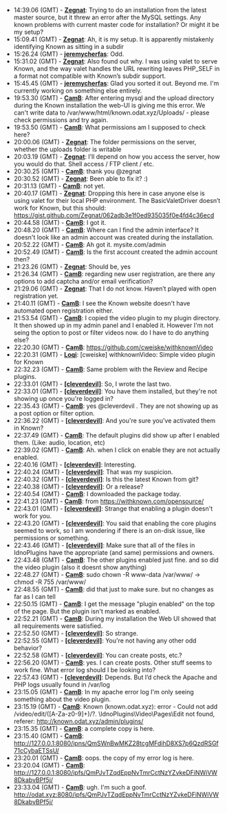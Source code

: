 * <a id="14:39.06">14:39.06 (GMT)</a> - __[Zegnat](https://github.com/Zegnat)__: Trying to do an installation from the latest master source, but it threw an error after the MySQL settings. Any known problems with current master code for installation? Or might it be my setup?
* <a id="15:09.41">15:09.41 (GMT)</a> - __[Zegnat](https://github.com/Zegnat)__: Ah, it is my setup. It is apparently mistakenly identifying Known as sitting in a subdir
* <a id="15:26.24">15:26.24 (GMT)</a> - __[jeremycherfas](https://github.com/jeremycherfas)__: Odd.
* <a id="15:31.02">15:31.02 (GMT)</a> - __[Zegnat](https://github.com/Zegnat)__: Also found out why. I was using valet to serve Known, and the way valet handles the URL rewriting leaves PHP_SELF in a format not compatible with Known’s subdir support.
* <a id="15:45.45">15:45.45 (GMT)</a> - __[jeremycherfas](https://github.com/jeremycherfas)__: Glad you sorted it out. Beyond me. I'm currently working on something else entirely.
* <a id="19:53.30">19:53.30 (GMT)</a> - __[CamB](https://github.com/CamB)__: After entering mysql and the upload directory during the Known installation the web-UI is giving me this error. We can't write data to /var/www/html/known.odat.xyz/Uploads/ - please check permissions and try again.
* <a id="19:53.50">19:53.50 (GMT)</a> - __[CamB](https://github.com/CamB)__: What permissions am I supposed to check here?
* <a id="20:00.06">20:00.06 (GMT)</a> - __[Zegnat](https://github.com/Zegnat)__: The folder permissions on the server, whether the uploads folder is writable
* <a id="20:03.19">20:03.19 (GMT)</a> - __[Zegnat](https://github.com/Zegnat)__: I’ll depend on how you access the server, how you would do that. Shell access / FTP client / etc.
* <a id="20:30.25">20:30.25 (GMT)</a> - __[CamB](https://github.com/CamB)__: thank you @zegnat
* <a id="20:30.52">20:30.52 (GMT)</a> - __[Zegnat](https://github.com/Zegnat)__: Been able to fix it? :)
* <a id="20:31.13">20:31.13 (GMT)</a> - __[CamB](https://github.com/CamB)__: not yet.
* <a id="20:40.17">20:40.17 (GMT)</a> - __[Zegnat](https://github.com/Zegnat)__: Dropping this here in case anyone else is using valet for their local PHP environment. The BasicValetDriver doesn’t work for Known, but this should: https://gist.github.com/Zegnat/062adb3e1f0ed935035f0e4fd4c36ecd
* <a id="20:44.58">20:44.58 (GMT)</a> - __[CamB](https://github.com/CamB)__: I got it.
* <a id="20:48.20">20:48.20 (GMT)</a> - __[CamB](https://github.com/CamB)__: Where can I find the admin interface? It doesn't look like an admin account was created during the installation.
* <a id="20:52.22">20:52.22 (GMT)</a> - __[CamB](https://github.com/CamB)__: Ah got it. mysite.com/admin
* <a id="20:52.49">20:52.49 (GMT)</a> - __[CamB](https://github.com/CamB)__: Is the first account created the admin account then?
* <a id="21:23.26">21:23.26 (GMT)</a> - __[Zegnat](https://github.com/Zegnat)__: Should be, yes
* <a id="21:26.34">21:26.34 (GMT)</a> - __[CamB](https://github.com/CamB)__: regarding new user registration, are there any options to add captcha and/or email verification?
* <a id="21:29.06">21:29.06 (GMT)</a> - __[Zegnat](https://github.com/Zegnat)__: That I do not know. Haven’t played with open registration yet.
* <a id="21:40.11">21:40.11 (GMT)</a> - __[CamB](https://github.com/CamB)__: I see the Known website doesn't have automated open registration either.
* <a id="21:53.54">21:53.54 (GMT)</a> - __[CamB](https://github.com/CamB)__: I copied the video plugin to my plugin directory. It then showed up in my admin panel and I enabled it. However I'm not seing the option to post or filter videos now. do I have to do anything else?
* <a id="22:20.30">22:20.30 (GMT)</a> - __[CamB](https://github.com/CamB)__: https://github.com/cweiske/withknownVideo
* <a id="22:20.31">22:20.31 (GMT)</a> - __[Loqi](https://github.com/Loqi)__: [cweiske] withknownVideo: Simple video plugin for Known
* <a id="22:32.23">22:32.23 (GMT)</a> - __[CamB](https://github.com/CamB)__: Same problem with the Review and Recipe plugins.
* <a id="22:33.01">22:33.01 (GMT)</a> - __[[cleverdevil]](https://github.com/[cleverdevil])__: So, I wrote the last two.
* <a id="22:33.01">22:33.01 (GMT)</a> - __[[cleverdevil]](https://github.com/[cleverdevil])__: You have them installed, but they're not showing up once you're logged in?
* <a id="22:35.43">22:35.43 (GMT)</a> - __[CamB](https://github.com/CamB)__: yes @cleverdevil . They are not showing up as a post option or filter option.
* <a id="22:36.22">22:36.22 (GMT)</a> - __[[cleverdevil]](https://github.com/[cleverdevil])__: And you're sure you've activated them in Known?
* <a id="22:37.49">22:37.49 (GMT)</a> - __[CamB](https://github.com/CamB)__: The default plugins did show up after I enabled them. (Like: audio, location, etc)
* <a id="22:39.02">22:39.02 (GMT)</a> - __[CamB](https://github.com/CamB)__: Ah. when I click on enable they are not actually enabled.
* <a id="22:40.16">22:40.16 (GMT)</a> - __[[cleverdevil]](https://github.com/[cleverdevil])__: Interesting.
* <a id="22:40.24">22:40.24 (GMT)</a> - __[[cleverdevil]](https://github.com/[cleverdevil])__: That was my suspicion.
* <a id="22:40.32">22:40.32 (GMT)</a> - __[[cleverdevil]](https://github.com/[cleverdevil])__: Is this the latest Known from git?
* <a id="22:40.38">22:40.38 (GMT)</a> - __[[cleverdevil]](https://github.com/[cleverdevil])__: Or a release?
* <a id="22:40.54">22:40.54 (GMT)</a> - __[CamB](https://github.com/CamB)__: I downloaded the package today.
* <a id="22:41.23">22:41.23 (GMT)</a> - __[CamB](https://github.com/CamB)__: from https://withknown.com/opensource/
* <a id="22:43.01">22:43.01 (GMT)</a> - __[[cleverdevil]](https://github.com/[cleverdevil])__: Strange that enabling a plugin doesn't work for you.
* <a id="22:43.20">22:43.20 (GMT)</a> - __[[cleverdevil]](https://github.com/[cleverdevil])__: You said that enabling the core plugins seemed to work, so I am wondering if there is an on-disk issue, like permissions or something.
* <a id="22:43.46">22:43.46 (GMT)</a> - __[[cleverdevil]](https://github.com/[cleverdevil])__: Make sure that all of the files in IdnoPlugins have the appropriate (and same) permissions and owners.
* <a id="22:43.48">22:43.48 (GMT)</a> - __[CamB](https://github.com/CamB)__: The other plugins enabled just fine. and so did the video plugin (also it doesnt show anything)
* <a id="22:48.27">22:48.27 (GMT)</a> - __[CamB](https://github.com/CamB)__: sudo chown -R www-data /var/www/ -> chmod -R 755 /var/www/
* <a id="22:48.55">22:48.55 (GMT)</a> - __[CamB](https://github.com/CamB)__: did that just to make sure. but no changes as far as I can tell
* <a id="22:50.15">22:50.15 (GMT)</a> - __[CamB](https://github.com/CamB)__: I get the message "plugin enabled" on the top of the page. But the plugin isn't marked as enabled.
* <a id="22:52.21">22:52.21 (GMT)</a> - __[CamB](https://github.com/CamB)__: During my installation the Web UI showed that all requirements were satisfied.
* <a id="22:52.50">22:52.50 (GMT)</a> - __[[cleverdevil]](https://github.com/[cleverdevil])__: So strange.
* <a id="22:52.55">22:52.55 (GMT)</a> - __[[cleverdevil]](https://github.com/[cleverdevil])__: You're not having any other odd behavior?
* <a id="22:52.58">22:52.58 (GMT)</a> - __[[cleverdevil]](https://github.com/[cleverdevil])__: You can create posts, etc.?
* <a id="22:56.20">22:56.20 (GMT)</a> - __[CamB](https://github.com/CamB)__: yes. I can create posts. Other stuff seems to work fine. What error log should I be looking into?
* <a id="22:57.43">22:57.43 (GMT)</a> - __[[cleverdevil]](https://github.com/[cleverdevil])__: Depends. But I’d check the Apache and PHP logs usually found in /var/log
* <a id="23:15.05">23:15.05 (GMT)</a> - __[CamB](https://github.com/CamB)__: In my apache error log I'm only seeing something about the video plugin.
* <a id="23:15.19">23:15.19 (GMT)</a> - __[CamB](https://github.com/CamB)__: Known (known.odat.xyz): error - Could not add /video/edit/([A-Za-z0-9]+)/?. \IdnoPlugins\Video\Pages\Edit not found, referer: http://known.odat.xyz/admin/plugins/
* <a id="23:15.35">23:15.35 (GMT)</a> - __[CamB](https://github.com/CamB)__: a complete copy is here.
* <a id="23:15.40">23:15.40 (GMT)</a> - __[CamB](https://github.com/CamB)__: http://127.0.0.1:8080/ipns/QmSWnBwMKZ28tcgMFdihD8XS7p6QzdRSGf71cCybaETSsU/
* <a id="23:20.01">23:20.01 (GMT)</a> - __[CamB](https://github.com/CamB)__: oops. the copy of my error log is here.
* <a id="23:20.04">23:20.04 (GMT)</a> - __[CamB](https://github.com/CamB)__: http://127.0.0.1:8080/ipfs/QmPJvTZqdEppNvTmrCctNzYZvkeDFiNWiVW8DkabvBPf5j/
* <a id="23:33.04">23:33.04 (GMT)</a> - __[CamB](https://github.com/CamB)__: ugh. I'm such a goof.  http://odat.xyz:8080/ipfs/QmPJvTZqdEppNvTmrCctNzYZvkeDFiNWiVW8DkabvBPf5j/
